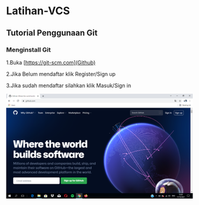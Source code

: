 # Latihan-VCS
## Tutorial Penggunaan Git

### Menginstall Git
1.Buka [https://git-scm.com](Github)

2.Jika Belum mendaftar klik Register/Sign up

3.Jika sudah mendaftar silahkan klik Masuk/Sign in

![Gambar 1](screenshot/Ss1.png)
